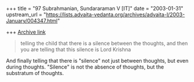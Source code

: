 +++
title = "97 Subrahmanian, Sundararaman V [IT]"
date = "2003-01-31"
upstream_url = "https://lists.advaita-vedanta.org/archives/advaita-l/2003-January/004347.html"

+++
[Archive link](https://lists.advaita-vedanta.org/archives/advaita-l/2003-January/004347.html)

> telling the
> child that there is a silence between the thoughts, and then
> you are telling
> that this silence is Lord Krishna

And finally telling that there is "silence" not just between thoughts, but
even during thoughts.  "Silence" is not the absence of thoughts, but the
substratum of thoughts.

